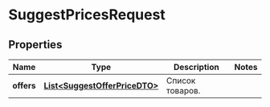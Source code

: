 

# SuggestPricesRequest

## Properties

Name | Type | Description | Notes
------------ | ------------- | ------------- | -------------
**offers** | [**List&lt;SuggestOfferPriceDTO&gt;**](SuggestOfferPriceDTO.md) | Список товаров. | 




